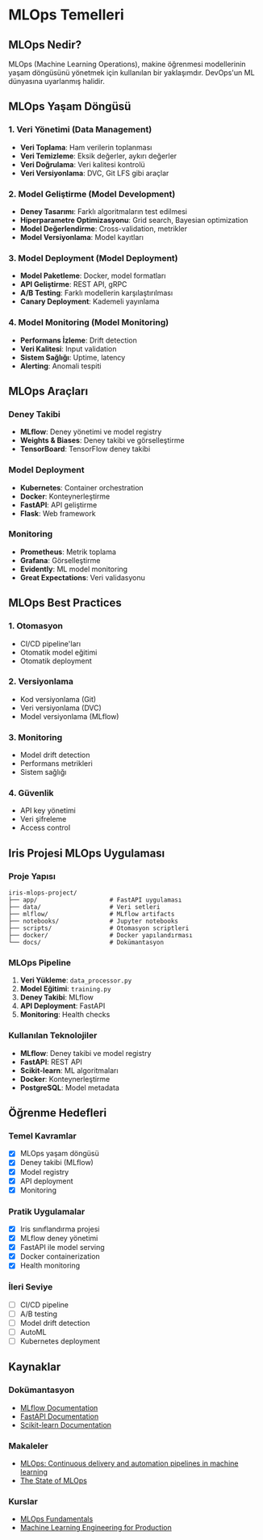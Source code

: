# MLOps Temelleri

## MLOps Nedir?

MLOps (Machine Learning Operations), makine öğrenmesi modellerinin yaşam döngüsünü yönetmek için kullanılan bir yaklaşımdır. DevOps'un ML dünyasına uyarlanmış halidir.

## MLOps Yaşam Döngüsü

### 1. Veri Yönetimi (Data Management)
- **Veri Toplama**: Ham verilerin toplanması
- **Veri Temizleme**: Eksik değerler, aykırı değerler
- **Veri Doğrulama**: Veri kalitesi kontrolü
- **Veri Versiyonlama**: DVC, Git LFS gibi araçlar

### 2. Model Geliştirme (Model Development)
- **Deney Tasarımı**: Farklı algoritmaların test edilmesi
- **Hiperparametre Optimizasyonu**: Grid search, Bayesian optimization
- **Model Değerlendirme**: Cross-validation, metrikler
- **Model Versiyonlama**: Model kayıtları

### 3. Model Deployment (Model Deployment)
- **Model Paketleme**: Docker, model formatları
- **API Geliştirme**: REST API, gRPC
- **A/B Testing**: Farklı modellerin karşılaştırılması
- **Canary Deployment**: Kademeli yayınlama

### 4. Model Monitoring (Model Monitoring)
- **Performans İzleme**: Drift detection
- **Veri Kalitesi**: Input validation
- **Sistem Sağlığı**: Uptime, latency
- **Alerting**: Anomali tespiti

## MLOps Araçları

### Deney Takibi
- **MLflow**: Deney yönetimi ve model registry
- **Weights & Biases**: Deney takibi ve görselleştirme
- **TensorBoard**: TensorFlow deney takibi

### Model Deployment
- **Kubernetes**: Container orchestration
- **Docker**: Konteynerleştirme
- **FastAPI**: API geliştirme
- **Flask**: Web framework

### Monitoring
- **Prometheus**: Metrik toplama
- **Grafana**: Görselleştirme
- **Evidently**: ML model monitoring
- **Great Expectations**: Veri validasyonu

## MLOps Best Practices

### 1. Otomasyon
- CI/CD pipeline'ları
- Otomatik model eğitimi
- Otomatik deployment

### 2. Versiyonlama
- Kod versiyonlama (Git)
- Veri versiyonlama (DVC)
- Model versiyonlama (MLflow)

### 3. Monitoring
- Model drift detection
- Performans metrikleri
- Sistem sağlığı

### 4. Güvenlik
- API key yönetimi
- Veri şifreleme
- Access control

## Iris Projesi MLOps Uygulaması

### Proje Yapısı
```
iris-mlops-project/
├── app/                    # FastAPI uygulaması
├── data/                   # Veri setleri
├── mlflow/                 # MLflow artifacts
├── notebooks/              # Jupyter notebooks
├── scripts/                # Otomasyon scriptleri
├── docker/                 # Docker yapılandırması
└── docs/                   # Dokümantasyon
```

### MLOps Pipeline
1. **Veri Yükleme**: `data_processor.py`
2. **Model Eğitimi**: `training.py`
3. **Deney Takibi**: MLflow
4. **API Deployment**: FastAPI
5. **Monitoring**: Health checks

### Kullanılan Teknolojiler
- **MLflow**: Deney takibi ve model registry
- **FastAPI**: REST API
- **Scikit-learn**: ML algoritmaları
- **Docker**: Konteynerleştirme
- **PostgreSQL**: Model metadata

## Öğrenme Hedefleri

### Temel Kavramlar
- [x] MLOps yaşam döngüsü
- [x] Deney takibi (MLflow)
- [x] Model registry
- [x] API deployment
- [x] Monitoring

### Pratik Uygulamalar
- [x] Iris sınıflandırma projesi
- [x] MLflow deney yönetimi
- [x] FastAPI ile model serving
- [x] Docker containerization
- [x] Health monitoring

### İleri Seviye
- [ ] CI/CD pipeline
- [ ] A/B testing
- [ ] Model drift detection
- [ ] AutoML
- [ ] Kubernetes deployment

## Kaynaklar

### Dokümantasyon
- [MLflow Documentation](https://mlflow.org/docs/latest/index.html)
- [FastAPI Documentation](https://fastapi.tiangolo.com/)
- [Scikit-learn Documentation](https://scikit-learn.org/)

### Makaleler
- [MLOps: Continuous delivery and automation pipelines in machine learning](https://cloud.google.com/architecture/mlops-continuous-delivery-and-automation-pipelines-in-machine-learning)
- [The State of MLOps](https://mlops.community/state-of-mlops/)

### Kurslar
- [MLOps Fundamentals](https://www.coursera.org/specializations/mlops)
- [Machine Learning Engineering for Production](https://www.coursera.org/specializations/machine-learning-engineering-for-production-mlops) 